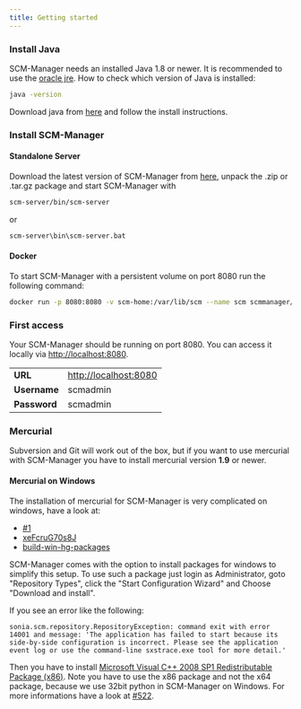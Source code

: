 ```yaml
---
title: Getting started
---
```


### Install Java

SCM-Manager needs an installed Java 1.8 or newer. It is recommended to use the [oracle jre](http://java.oracle.com/). 
How to check which version of Java is installed:

```bash
java -version
```

Download java from [here](http://java.oracle.com/) and follow the install instructions.

### Install SCM-Manager

#### Standalone Server

Download the latest version of SCM-Manager from
[here](http://www.scm-manager.org/download/), unpack the .zip
or .tar.gz package and start SCM-Manager with

```bash
scm-server/bin/scm-server
```

or 

```bash
scm-server\bin\scm-server.bat
```

#### Docker

To start SCM-Manager with a persistent volume on port 8080 run the following command:

```bash
docker run -p 8080:8080 -v scm-home:/var/lib/scm --name scm scmmanager/scm-manager:2.0.0-rc6
```

### First access

Your SCM-Manager should be running on port 8080. You can access it locally via <http://localhost:8080>.

|              |                         |
| ------------ | ----------------------- |
| **URL**      | <http://localhost:8080> |
| **Username** | scmadmin                |
| **Password** | scmadmin                |

### Mercurial

Subversion and Git will work out of the box, but if you want to use
mercurial with SCM-Manager you have to install mercurial version
**1.9** or newer.

#### Mercurial on Windows

The installation of mercurial for SCM-Manager is very complicated on
windows, have a look at:

- [#1](https://bitbucket.org/sdorra/scm-manager/issues/1/no-ability-to-rename-repository)
- [xeFcruG70s8J](https://groups.google.com/d/msg/scmmanager/zOigMIn2RiE/xeFcruG70s8J "Python/Hg Package Build Process")
- [build-win-hg-packages](https://bitbucket.org/sdorra/build-win-hg-packages)

SCM-Manager comes with the option to install packages for windows to
simplify this setup. To use such a package just login as Administrator,
goto \"Repository Types\", click the \"Start Configuration Wizard\" and
Choose \"Download and install\".

If you see an error like the following:

```text
sonia.scm.repository.RepositoryException: command exit with error 14001 and message: 'The application has failed to start because its side-by-side configuration is incorrect. Please see the application event log or use the command-line sxstrace.exe tool for more detail.'
```

Then you have to install [Microsoft Visual C++ 2008 SP1 Redistributable Package 
(x86)](http://www.microsoft.com/en-us/download/details.aspx?id=5582).
Note you have to use the x86 package and not the x64 package, because we
use 32bit python in SCM-Manager on Windows. For more informations have a
look at
[#522](https://bitbucket.org/sdorra/scm-manager/issue/552/hg-repo-creation-failed).
